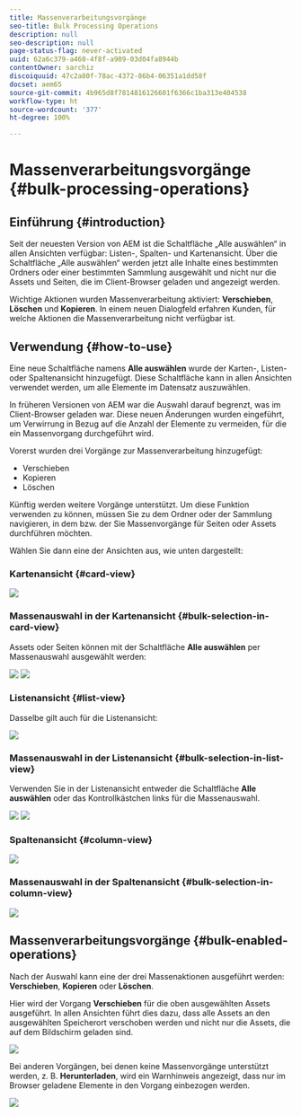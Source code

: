 ```yaml
---
title: Massenverarbeitungsvorgänge
seo-title: Bulk Processing Operations
description: null
seo-description: null
page-status-flag: never-activated
uuid: 62a6c379-a460-4f8f-a909-03d04fa8944b
contentOwner: sarchiz
discoiquuid: 47c2a80f-78ac-4372-86b4-06351a1dd58f
docset: aem65
source-git-commit: 4b965d8f7814816126601f6366c1ba313e404538
workflow-type: ht
source-wordcount: '377'
ht-degree: 100%

---
```



# Massenverarbeitungsvorgänge {#bulk-processing-operations}

## Einführung {#introduction}

Seit der neuesten Version von AEM ist die Schaltfläche „Alle auswählen“ in allen Ansichten verfügbar: Listen-, Spalten- und Kartenansicht. Über die Schaltfläche „Alle auswählen“ werden jetzt alle Inhalte eines bestimmten Ordners oder einer bestimmten Sammlung ausgewählt und nicht nur die Assets und Seiten, die im Client-Browser geladen und angezeigt werden.

Wichtige Aktionen wurden Massenverarbeitung aktiviert: **Verschieben**, **Löschen** und **Kopieren**. In einem neuen Dialogfeld erfahren Kunden, für welche Aktionen die Massenverarbeitung nicht verfügbar ist.

## Verwendung {#how-to-use}

Eine neue Schaltfläche namens **Alle auswählen** wurde der Karten-, Listen- oder Spaltenansicht hinzugefügt. Diese Schaltfläche kann in allen Ansichten verwendet werden, um alle Elemente im Datensatz auszuwählen.

In früheren Versionen von AEM war die Auswahl darauf begrenzt, was im Client-Browser geladen war. Diese neuen Änderungen wurden eingeführt, um Verwirrung in Bezug auf die Anzahl der Elemente zu vermeiden, für die ein Massenvorgang durchgeführt wird.

Vorerst wurden drei Vorgänge zur Massenverarbeitung hinzugefügt:

* Verschieben
* Kopieren
* Löschen

Künftig werden weitere Vorgänge unterstützt.
Um diese Funktion verwenden zu können, müssen Sie zu dem Ordner oder der Sammlung navigieren, in dem bzw. der Sie Massenvorgänge für Seiten oder Assets durchführen möchten.

Wählen Sie dann eine der Ansichten aus, wie unten dargestellt:

### Kartenansicht {#card-view}

![](assets/unu.png)

### Massenauswahl in der Kartenansicht {#bulk-selection-in-card-view}

Assets oder Seiten können mit der Schaltfläche **Alle auswählen** per Massenauswahl ausgewählt werden:

![](assets/doi.png) ![](assets/trei.png)

### Listenansicht {#list-view}

Dasselbe gilt auch für die Listenansicht:

![](assets/patru_modified.png)

### Massenauswahl in der Listenansicht {#bulk-selection-in-list-view}

Verwenden Sie in der Listenansicht entweder die Schaltfläche **Alle auswählen** oder das Kontrollkästchen links für die Massenauswahl.

![](assets/cinci.png) ![](assets/sase.png)

### Spaltenansicht {#column-view}

![](assets/sapte.png)

### Massenauswahl in der Spaltenansicht {#bulk-selection-in-column-view}

![](assets/opt.png)

## Massenverarbeitungsvorgänge {#bulk-enabled-operations}

Nach der Auswahl kann eine der drei Massenaktionen ausgeführt werden: **Verschieben**, **Kopieren** oder **Löschen**.

Hier wird der Vorgang **Verschieben** für die oben ausgewählten Assets ausgeführt. In allen Ansichten führt dies dazu, dass alle Assets an den ausgewählten Speicherort verschoben werden und nicht nur die Assets, die auf dem Bildschirm geladen sind.

![](assets/noua.png)

Bei anderen Vorgängen, bei denen keine Massenvorgänge unterstützt werden, z. B. **Herunterladen**, wird ein Warnhinweis angezeigt, dass nur im Browser geladene Elemente in den Vorgang einbezogen werden.

![](assets/zece.png)
